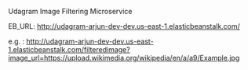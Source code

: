 Udagram Image Filtering Microservice

EB_URL: http://udagram-arjun-dev-dev.us-east-1.elasticbeanstalk.com/

e.g.  : http://udagram-arjun-dev-dev.us-east-1.elasticbeanstalk.com/filteredimage?image_url=https://upload.wikimedia.org/wikipedia/en/a/a9/Example.jpg
